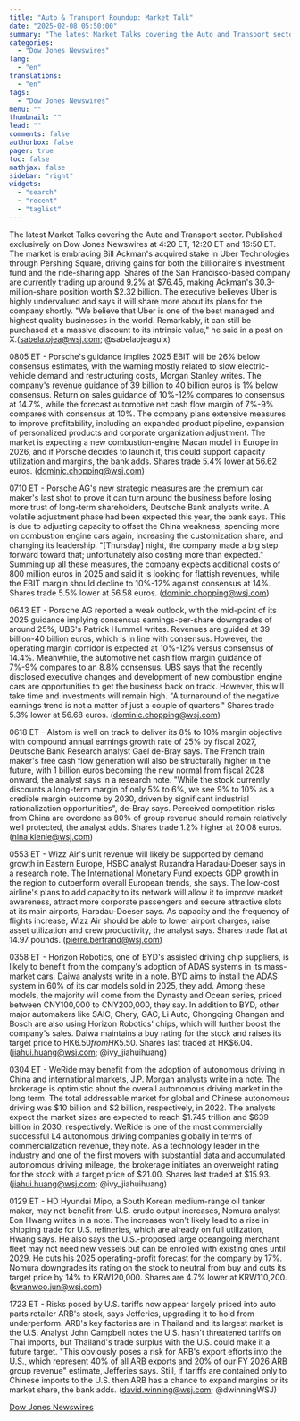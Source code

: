 ```yaml
---
title: "Auto & Transport Roundup: Market Talk"
date: "2025-02-08 05:50:00"
summary: "The latest Market Talks covering the Auto and Transport sector. Published exclusively on Dow Jones Newswires at 4:20 ET, 12:20 ET and 16:50 ET. The market is embracing Bill Ackman's acquired stake in Uber Technologies through Pershing Square, driving gains for both the billionaire's investment fund and the ride-sharing app...."
categories:
  - "Dow Jones Newswires"
lang:
  - "en"
translations:
  - "en"
tags:
  - "Dow Jones Newswires"
menu: ""
thumbnail: ""
lead: ""
comments: false
authorbox: false
pager: true
toc: false
mathjax: false
sidebar: "right"
widgets:
  - "search"
  - "recent"
  - "taglist"
---
```


The latest Market Talks covering the Auto and Transport sector. Published exclusively on Dow Jones Newswires at 4:20 ET, 12:20 ET and 16:50 ET. The market is embracing Bill Ackman's acquired stake in Uber Technologies through Pershing Square, driving gains for both the billionaire's investment fund and the ride-sharing app. Shares of the San Francisco-based company are currently trading up around 9.2% at $76.45, making Ackman's 30.3-million-share position worth $2.32 billion. The executive believes Uber is highly undervalued and says it will share more about its plans for the company shortly. "We believe that Uber is one of the best managed and highest quality businesses in the world. Remarkably, it can still be purchased at a massive discount to its intrinsic value," he said in a post on X.(sabela.ojea@wsj.com; @sabelaojeaguix)

0805 ET - Porsche's guidance implies 2025 EBIT will be 26% below consensus estimates, with the warning mostly related to slow electric-vehicle demand and restructuring costs, Morgan Stanley writes. The company's revenue guidance of 39 billion to 40 billion euros is 1% below consensus. Return on sales guidance of 10%-12% compares to consensus at 14.7%, while the forecast automotive net cash flow margin of 7%-9% compares with consensus at 10%. The company plans extensive measures to improve profitability, including an expanded product pipeline, expansion of personalized products and corporate organization adjustment. The market is expecting a new combustion-engine Macan model in Europe in 2026, and if Porsche decides to launch it, this could support capacity utilization and margins, the bank adds. Shares trade 5.4% lower at 56.62 euros. (dominic.chopping@wsj.com)

0710 ET - Porsche AG's new strategic measures are the premium car maker's last shot to prove it can turn around the business before losing more trust of long-term shareholders, Deutsche Bank analysts write. A volatile adjustment phase had been expected this year, the bank says. This is due to adjusting capacity to offset the China weakness, spending more on combustion engine cars again, increasing the customization share, and changing its leadership. "[Thursday] night, the company made a big step forward toward that; unfortunately also costing more than expected." Summing up all these measures, the company expects additional costs of 800 million euros in 2025 and said it is looking for flattish revenues, while the EBIT margin should decline to 10%-12% against consensus at 14%. Shares trade 5.5% lower at 56.58 euros. (dominic.chopping@wsj.com)

0643 ET - Porsche AG reported a weak outlook, with the mid-point of its 2025 guidance implying consensus earnings-per-share downgrades of around 25%, UBS's Patrick Hummel writes. Revenues are guided at 39 billion-40 billion euros, which is in line with consensus. However, the operating margin corridor is expected at 10%-12% versus consensus of 14.4%. Meanwhile, the automotive net cash flow margin guidance of 7%-9% compares to an 8.8% consensus. UBS says that the recently disclosed executive changes and development of new combustion engine cars are opportunities to get the business back on track. However, this will take time and investments will remain high. "A turnaround of the negative earnings trend is not a matter of just a couple of quarters." Shares trade 5.3% lower at 56.68 euros. (dominic.chopping@wsj.com)

0618 ET - Alstom is well on track to deliver its 8% to 10% margin objective with compound annual earnings growth rate of 25% by fiscal 2027, Deutsche Bank Research analyst Gael de-Bray says. The French train maker's free cash flow generation will also be structurally higher in the future, with 1 billion euros becoming the new normal from fiscal 2028 onward, the analyst says in a research note. "While the stock currently discounts a long-term margin of only 5% to 6%, we see 9% to 10% as a credible margin outcome by 2030, driven by significant industrial rationalization opportunities", de-Bray says. Perceived competition risks from China are overdone as 80% of group revenue should remain relatively well protected, the analyst adds. Shares trade 1.2% higher at 20.08 euros. (nina.kienle@wsj.com)

0553 ET - Wizz Air's unit revenue will likely be supported by demand growth in Eastern Europe, HSBC analyst Ruxandra Haradau-Doeser says in a research note. The International Monetary Fund expects GDP growth in the region to outperform overall European trends, she says. The low-cost airline's plans to add capacity to its network will allow it to improve market awareness, attract more corporate passengers and secure attractive slots at its main airports, Haradau-Doeser says. As capacity and the frequency of flights increase, Wizz Air should be able to lower airport charges, raise asset utilization and crew productivity, the analyst says. Shares trade flat at 14.97 pounds. (pierre.bertrand@wsj.com)

0358 ET - Horizon Robotics, one of BYD's assisted driving chip suppliers, is likely to benefit from the company's adoption of ADAS systems in its mass-market cars, Daiwa analysts write in a note. BYD aims to install the ADAS system in 60% of its car models sold in 2025, they add. Among these models, the majority will come from the Dynasty and Ocean series, priced between CNY100,000 to CNY200,000, they say. In addition to BYD, other major automakers like SAIC, Chery, GAC, Li Auto, Chongqing Changan and Bosch are also using Horizon Robotics' chips, which will further boost the company's sales. Daiwa maintains a buy rating for the stock and raises its target price to HK$6.50 from HK$5.50. Shares last traded at HK$6.04.(jiahui.huang@wsj.com; @ivy\_jiahuihuang)

0304 ET - WeRide may benefit from the adoption of autonomous driving in China and international markets, J.P. Morgan analysts write in a note. The brokerage is optimistic about the overall autonomous driving market in the long term. The total addressable market for global and Chinese autonomous driving was $10 billion and $2 billion, respectively, in 2022. The analysts expect the market sizes are expected to reach $1.745 trillion and $639 billion in 2030, respectively. WeRide is one of the most commercially successful L4 autonomous driving companies globally in terms of commercialization revenue, they note. As a technology leader in the industry and one of the first movers with substantial data and accumulated autonomous driving mileage, the brokerage initiates an overweight rating for the stock with a target price of $21.00. Shares last traded at $15.93. (jiahui.huang@wsj.com; @ivy\_jiahuihuang)

0129 ET - HD Hyundai Mipo, a South Korean medium-range oil tanker maker, may not benefit from U.S. crude output increases, Nomura analyst Eon Hwang writes in a note. The increases won't likely lead to a rise in shipping trade for U.S. refineries, which are already on full utilization, Hwang says. He also says the U.S.-proposed large oceangoing merchant fleet may not need new vessels but can be enrolled with existing ones until 2029. He cuts his 2025 operating-profit forecast for the company by 17%. Nomura downgrades its rating on the stock to neutral from buy and cuts its target price by 14% to KRW120,000. Shares are 4.7% lower at KRW110,200. (kwanwoo.jun@wsj.com)

1723 ET - Risks posed by U.S. tariffs now appear largely priced into auto parts retailer ARB's stock, says Jefferies, upgrading it to hold from underperform. ARB's key factories are in Thailand and its largest market is the U.S. Analyst John Campbell notes the U.S. hasn't threatened tariffs on Thai imports, but Thailand's trade surplus with the U.S. could make it a future target. "This obviously poses a risk for ARB's export efforts into the U.S., which represent 40% of all ARB exports and 20% of our FY 2026 ARB group revenue" estimate, Jefferies says. Still, if tariffs are contained only to Chinese imports to the U.S. then ARB has a chance to expand margins or its market share, the bank adds. (david.winning@wsj.com; @dwinningWSJ)

[Dow Jones Newswires](https://www.tradingview.com/news/DJN_DN20250207010838:0/)
